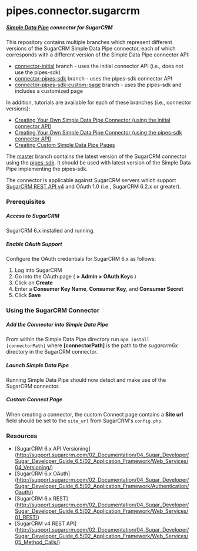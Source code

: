 # pipes.connector.sugarcrm

##### [Simple Data Pipe](https://developer.ibm.com/clouddataservices/simple-data-pipe/) connector for SugarCRM

This repository contains multiple branches which represent different versions of the SugarCRM Simple Data Pipe connector, each of which corresponds with a different version of the Simple Data Pipe connector API:

* [connector-initial](https://github.com/ibm-cds-labs/pipes.connector.sugarcrm/tree/connector-initial) branch - uses the initial connector API (i.e., does not use the pipes-sdk)
* [connector-pipes-sdk](https://github.com/ibm-cds-labs/pipes.connector.sugarcrm/tree/connector-pipes-sdk) branch - uses the pipes-sdk connector API
* [connector-pipes-sdk-custom-page](https://github.com/ibm-cds-labs/pipes.connector.sugarcrm/tree/connector-pipes-sdk-custom-page) branch - uses the pipes-sdk and includes a customized page

In addition, tutorials are available for each of these branches (i.e., connector versions):

* [Creating Your Own Simple Data Pipe Connector (using the initial connector API)](https://github.com/ibm-cds-labs/pipes.connector.sugarcrm/wiki/Creating-Your-Own-Simple-Data-Pipe-Connector-%28using-the-initial-connector-API%29)
* [Creating Your Own Simple Data Pipe Connector (using the pipes-sdk connector API)](https://github.com/ibm-cds-labs/pipes.connector.sugarcrm/wiki/Creating-Your-Own-Simple-Data-Pipe-Connector-%28using-the-pipes-sdk-connector-API%29)
* [Creating Custom Simple Data Pipe Pages](https://github.com/ibm-cds-labs/pipes.connector.sugarcrm/wiki/Creating-Custom-Simple-Data-Pipe-Pages)

The [master](https://github.com/ibm-cds-labs/pipes.connector.sugarcrm) branch contains the latest version of the SugarCRM connector using the [pipes-sdk](https://github.com/ibm-cds-labs/pipes-sdk). It should be used with latest version of the Simple Data Pipe implementing the pipes-sdk.

The connector is applicable against SugarCRM servers which support [SugarCRM REST API v4](http://support.sugarcrm.com/Documentation/Sugar_Developer/Sugar_Developer_Guide_7.6/API/Web_Services/API_Versioning/) and OAuth 1.0 (i.e., SugarCRM 6.2.x or greater).


### Prerequisites

##### Access to SugarCRM

SugarCRM 6.x installed and running.

##### Enable OAuth Support

Configure the OAuth credentials for SugarCRM 6.x as follows:

1. Log into SugarCRM
2. Go into the OAuth page ( __> Admin > OAuth Keys__ )
3. Click on __Create__
4. Enter a __Consumer Key Name__, __Consumer Key__, and __Consumer Secret__
5. Click __Save__


### Using the SugarCRM Connector 

##### Add the Connector into Simple Data Pipe

From within the Simple Data Pipe directory run `npm install [connectorPath]` where __[connectorPath]__ is the path to the _sugarcrm6x_ directory in the SugarCRM connector.

##### Launch Simple Data Pipe

Running Simple Data Pipe should now detect and make use of the SugarCRM connector.

##### Custom Connect Page

When creating a connector, the custom Connect page contains a __Site url__ field should be set to the `site_url` from SugarCRM's `config.php`.


### Resources

* [SugarCRM 6.x API Versioning] (http://support.sugarcrm.com/02_Documentation/04_Sugar_Developer/Sugar_Developer_Guide_6.5/02_Application_Framework/Web_Services/04_Versioning/)
* [SugarCRM 6.x OAuth] (http://support.sugarcrm.com/02_Documentation/04_Sugar_Developer/Sugar_Developer_Guide_6.5/02_Application_Framework/Authentication/Oauth/)
* [SugarCRM 6.x REST] (http://support.sugarcrm.com/02_Documentation/04_Sugar_Developer/Sugar_Developer_Guide_6.5/02_Application_Framework/Web_Services/01_REST/)
* [SugarCRM v4 REST API] (http://support.sugarcrm.com/02_Documentation/04_Sugar_Developer/Sugar_Developer_Guide_6.5/02_Application_Framework/Web_Services/05_Method_Calls/)
